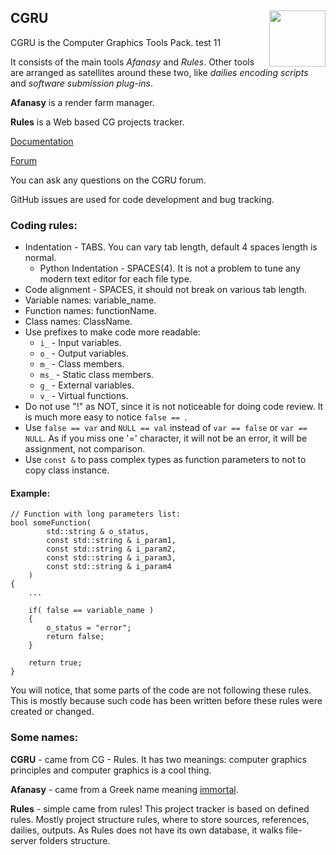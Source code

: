 ## CGRU <img src="https://raw.githubusercontent.com/CGRU/cgru/master/favicon.ico" align="right" width="90">

CGRU is the Computer Graphics Tools Pack.
 test 11
 
It consists of the main tools _Afanasy_ and _Rules_.
Other tools are arranged as satellites around these two,
like _dailies encoding scripts_ and _software submission plug-ins_.

**Afanasy** is a render farm manager.

**Rules** is a Web based CG projects tracker.

[Documentation](http://cgru.info)

[Forum](http://forum.cgru.info)

You can ask any questions on the CGRU forum.

GitHub issues are used for code development and bug tracking.

### Coding rules:

- Indentation - TABS. You can vary tab length, default 4 spaces length is normal.
	- Python Indentation - SPACES(4). It is not a problem to tune any modern text editor for each file type.
- Code alignment - SPACES, it should not break on various tab length.
- Variable names: variable_name.
- Function names: functionName.
- Class names: ClassName.
- Use prefixes to make code more readable:
	- `i_` - Input variables.
	- `o_` - Output variables.
	- `m_` - Class members.
	- `ms_` - Static class members.
	- `g_` - External variables.
	- `v_` - Virtual functions.
- Do not use "!" as NOT, since it is not noticeable for doing code review. It is much more easy to notice `false == `.
- Use `false == var` and `NULL == val` instead of `var == false` or `var == NULL`.
As if you miss one '=' character, it will not be an error, it will be assignment, not comparison.
- Use `const &` to pass complex types as function parameters to not to copy class instance.

#### Example:

	// Function with long parameters list:
	bool someFunction(
			std::string & o_status,
			const std::string & i_param1,
			const std::string & i_param2,
			const std::string & i_param3,
			const std::string & i_param4
		)
	{
		...

		if( false == variable_name )
		{
			o_status = "error";
			return false;
		}

		return true;
	}

You will notice, that some parts of the code are not following these rules. This
is mostly because such code has been written before these rules were created or
changed.


### Some names:
**CGRU** - came from CG - Rules. It has two meanings: computer graphics principles and computer graphics is a cool thing.

**Afanasy** - came from a Greek name meaning [immortal](http://en.wikipedia.org/wiki/Afanasy). 

**Rules** - simple came from rules! This project tracker is based on defined rules.
Mostly project structure rules, where to store sources, references, dailies, outputs.
As Rules does not have its own database, it walks file-server folders structure.
